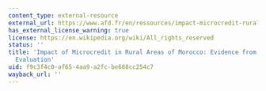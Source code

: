```yaml
---
content_type: external-resource
external_url: https://www.afd.fr/en/ressources/impact-microcredit-rural-areas-morocco-evidence-randomized-evaluation
has_external_license_warning: true
license: https://en.wikipedia.org/wiki/All_rights_reserved
status: ''
title: 'Impact of Microcredit in Rural Areas of Morocco: Evidence from a Randomized
  Evaluation'
uid: f9c3f4c0-af65-4aa9-a2fc-be688cc254c7
wayback_url: ''
---
```

